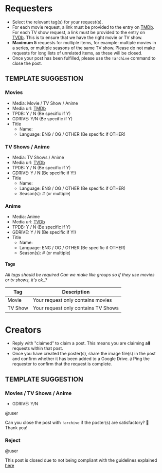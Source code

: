 # Requesters

- Select the relevant tag(s) for your request(s).
- For each movie request, a link must be provided to the entry on [TMDb](https://www.themoviedb.org). For each TV show request, a link must be provided to the entry on [TVDb](https://www.thetvdb.com). This is to ensure that we have the right movie or TV show. 
- **Maximum** **5** requests for multiple items, for example: multiple movies in a series, or multiple seasons of the same TV show. Please do not make requests for long lists of unrelated items, as these will be closed.
- Once your post has been fulfilled, please use the `!archive` command to close the post.

## TEMPLATE SUGGESTION

### Movies

* Media: Movie / TV Show / Anime
* Media url: [TMDb](https://www.themoviedb.org)
* TPDB: Y / N (Be specific if Y)
* GDRIVE: Y/N (Be specific if Y)
* Title
  * Name: 
  * Language: ENG / OG / OTHER (Be specific if OTHER)

### TV Shows / Anime

* Media: TV Shows / Anime
* Media url: [TVDb](https://www.thetvdb.com) 
* TPDB: Y / N (Be specific if Y)
* GDRIVE: Y / N (Be specific if Y!)
* Title
  * Name: 
  * Language: ENG / OG / OTHER (Be specific if OTHER)
  * Season(s): # (or multiple)

### Anime

* Media: Anime
* Media url: [TVDb](https://www.thetvdb.com) 
* TPDB: Y / N (Be specific if Y)
* GDRIVE: Y / N (Be specific if Y!)
* Title
  * Name: 
  * Language: ENG / OG / OTHER (Be specific if OTHER)
  * Season(s): # (or multiple)

#### Tags
*All tags should be required* 
*Can we make like groups so if they use movies or tv shows, it's ok..?*

|Tag|Description|
|---|---|
|Movie|Your request only contains movies|
|TV Show|Your request only contains TV Shows|


# Creators

- Reply with "claimed" to claim a post. This means you are claiming **all** requests within that post.
- Once you have created the poster(s), share the image file(s) in the post and confirm whether it has been added to a Google Drive. `@` Ping the requester to confirm that the request is complete.

## TEMPLATE SUGGESTION

### Movies / TV Shows / Anime

* GDRIVE: Y/N

@user

Can you close the post with `!archive` if the poster(s) are satisfactory? 🙏  Thank you!

### Reject

@user

This post is closed due to not being compliant with the guidelines explained [here](insertlinktosomewhere)
